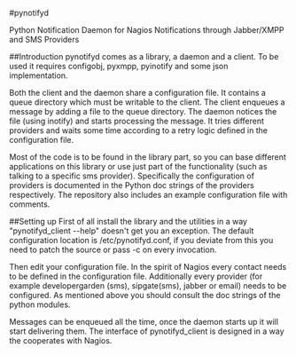 #pynotifyd

Python Notification Daemon for Nagios Notifications through Jabber/XMPP and SMS Providers

##Introduction
pynotifyd comes as a library, a daemon and a client. To be used it requires configobj, pyxmpp, pyinotify and some json implementation.

Both the client and the daemon share a configuration file. It contains a queue directory which must be writable to the client. The client enqueues a message by adding a file to the queue directory. The daemon notices the file (using inotify) and starts processing the message. It tries different providers and waits some time according to a retry logic defined in the configuration file.

Most of the code is to be found in the library part, so you can base different applications on this library or use just part of the functionality (such as talking to a specific sms provider). Specifically the configuration of providers is documented in the Python doc strings of the providers respectively. The repository also includes an example configuration file with comments.

##Setting up
First of all install the library and the utilities in a way "pynotifyd_client --help" doesn't get you an exception. The default configuration location is /etc/pynotifyd.conf, if you deviate from this you need to patch the source or pass -c on every invocation.

Then edit your configuration file. In the spirit of Nagios every contact needs to be defined in the configuration file. Additionally every provider (for example developergarden (sms), sipgate(sms), jabber or email) needs to be configured. As mentioned above you should consult the doc strings of the python modules.

Messages can be enqueued all the time, once the daemon starts up it will start delivering them. The interface of pynotifyd_client is designed in a way the cooperates with Nagios.
